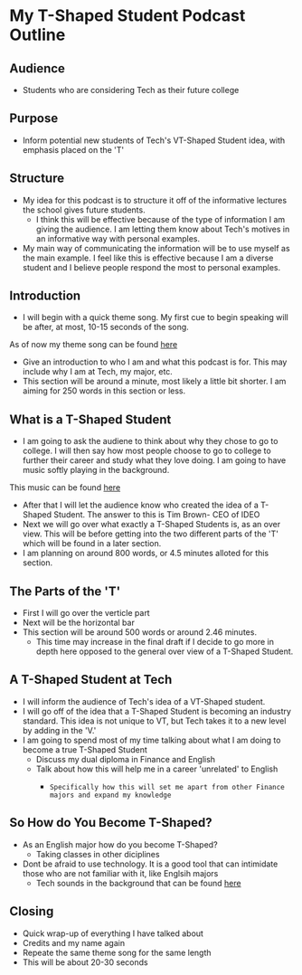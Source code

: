 
# My T-Shaped Student Podcast Outline


## Audience
* Students who are considering Tech as their future college

## Purpose
* Inform potential new students of Tech's VT-Shaped Student idea, with emphasis placed on the 'T'

## Structure
* My idea for this podcast is to structure it off of the informative lectures the school gives future students. 
    * I think this will be effective because of the type of information I am giving the audience. I am letting them know about Tech's motives in an informative way with personal examples.
* My main way of communicating the information will be to use myself as the main example. I feel like this is effective because I am a diverse student and I believe people respond the most to personal examples.

## Introduction

* I will begin with a quick theme song. My first cue to begin speaking will be after, at most, 10-15 seconds of the song.

As of now my theme song can be found [here](http://www.freesound.org/people/madamelabaronne/sounds/394593/)

*  Give an introduction to who I am and what this podcast is for. This may include why I am at Tech, my major, etc.
* This section will be around a minute, most likely a little bit shorter. I am aiming for 250 words in this section or less.

## What is a T-Shaped Student
* I am going to ask the audiene to think about why they chose to go to college. I will then say how most people choose to go to college to further their career and study what they love doing. I am going to have music softly playing in the background.

This music can be found [here](https://archive.org/details/JosephinWishfulThinking)

* After that I will let the audience know who created the idea of a T-Shaped Student. The answer to this is Tim Brown- CEO of IDEO
*  Next we will go over what exactly a T-Shaped Students is, as an over view. This will be before getting into the two different parts of the 'T' which will be found in a later section.
* I am planning on around 800 words, or 4.5 minutes alloted for this section. 

## The Parts of the 'T'
* First I will go over the verticle part
* Next will be the horizontal bar
* This section will be around 500 words or around 2.46 minutes. 
    *   This time may increase in the final draft if I decide to go more in depth here opposed to the general over view of a T-Shaped Student.

## A T-Shaped Student at Tech
* I will inform the audience of Tech's idea of a VT-Shaped student.
* I will go off of the idea that a T-Shaped Student is becoming an industry standard. This idea is not unique to VT, but Tech takes it to a new level by adding in the 'V.'
* I am going to spend most of my time talking about what I am doing to become a true T-Shaped Student
    * Discuss my dual diploma in Finance and English
    * Talk about how this will help me in a career 'unrelated' to English 
        *     Specifically how this will set me apart from other Finance majors and expand my knowledge

## So How do You Become T-Shaped?
* As an English major how do you become T-Shaped?
    * Taking classes in other diciplines    
* Dont be afraid to use technology. It is a good tool that can intimidate those who are not familiar with it, like Englsih majors
    * Tech sounds in the background that can be found [here](https://archive.org/details/DialUp) 
    
    
## Closing
* Quick wrap-up of everything I have talked about
* Credits and my name again
* Repeate the same theme song for the same length 
* This will be about 20-30 seconds
